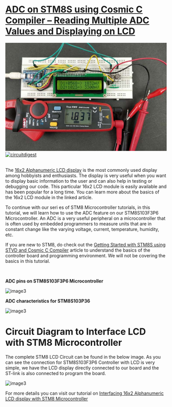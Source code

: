 # [ADC on STM8S using Cosmic C Compiler – Reading Multiple ADC Values and Displaying on LCD](https://circuitdigest.com/microcontroller-projects/adc-on-stm8s-using-c-compiler-reading-multiple-adc-values-and-displaying-on-lcd)

<img src="https://github.com/Circuit-Digest/STM8S103F3P6_Cosmic_C_Tutorial/blob/master/IMAGES/T5_ADC_on_STM8S_using_Cosmic_C_Compiler.jpg" alt="image3" title="image3">

<br>
<a href="https://circuitdigest.com/microcontroller-projects/adc-on-stm8s-using-c-compiler-reading-multiple-adc-values-and-displaying-on-lcd"><img src="https://img.shields.io/static/v1?label=&labelColor=505050&message=ADC ON STM8S USING COSMIC C COMPILER CIRCUIT DIGEST&color=%230076D6&style=social&logo=google-chrome&logoColor=%230076D6" alt="circuitdigest"/></a>
<br>
<br>

The [16x2 Alphanumeric LCD display](https://circuitdigest.com/tags/16x2-lcd) is the most commonly used display among hobbyists and enthusiasts. The display is very useful when you want to display basic information to the user and can also help in testing or debugging our code. This particular 16x2 LCD module is easily available and has been popular for a long time. You can learn more about the basics of the 16x2 LCD module in the linked article.

To continue with our seri es of STM8 Microcontroller tutorials, in this tutorial, we will learn how to use the ADC feature on our STM8S103F3P6 Microcontroller. An ADC is a very useful peripheral on a microcontroller that is often used by embedded programmers to measure units that are in constant change like the varying voltage, current, temperature, humidity, etc.

If you are new to STM8, do check out the [Getting Started with STM8S using STVD and Cosmic C Compiler](https://circuitdigest.com/microcontroller-projects/getting-started-with-stm8s-using-stvd-and-cosmic-c-compiler) article to understand the basics of the controller board and programming environment. We will not be covering the basics in this tutorial.


<br>

**ADC pins on STM8S103F3P6 Microcontroller**


<img src="https://circuitdigest.com/sites/default/files/inlineimages/u3/ADC-on-STM8S103F3P6.png" alt="image3" title="image3">

<br>

**ADC characteristics for STM8S103P36**


<img src="https://circuitdigest.com/sites/default/files/inlineimages/u2/ADC-Characteristics.png" alt="image3" title="image3">


# Circuit Diagram to Interface LCD with STM8 Microcontroller

The complete STM8 LCD Circuit can be found in the below image. As you can see the connection for STM8S103F3P6 Controller with LCD is very simple, we have the LCD display directly connected to our board and the ST-link is also connected to program the board.

<img src="https://circuitdigest.com/sites/default/files/circuitdiagram_mic/ADC-on-STM8S-Microcontroller-Circuit.png" alt="image3" title="image3">



For more details you can visit our tutorial on [Interfacing 16x2 Alphanumeric LCD display with STM8 Microcontroller](https://circuitdigest.com/microcontroller-projects/interfacing-16x2-lcd-display-with-stm8-microcontroller)
